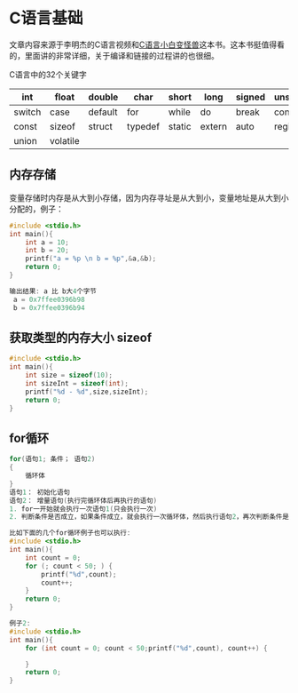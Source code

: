 # C语言基础

文章内容来源于李明杰的C语言视频和[C语言小白变怪兽](http://c.biancheng.net/c/?from=pdf_website_1_0)这本书。这本书挺值得看的，里面讲的非常详细，关于编译和链接的过程讲的也很细。

C语言中的32个关键字

int | float | double | char | short | long | signed | unsigned | if | else 
----|-------|--------|------|-------|------|--------|----------|----|------
switch | case | default | for | while | do | break | continue | return | void
const | sizeof | struct | typedef | static | extern | auto | register | enum | goto 
union | volatile


## 内存存储
变量存储时内存是从大到小存储，因为内存寻址是从大到小，变量地址是从大到小分配的，例子：

```c
#include <stdio.h>
int main(){
    int a = 10;
    int b = 20;
    printf("a = %p \n b = %p",&a,&b);
    return 0;
}

输出结果: a 比 b大4个字节
 a = 0x7ffee0396b98 
 b = 0x7ffee0396b94
```

## 获取类型的内存大小 sizeof

```c
#include <stdio.h>
int main(){
    int size = sizeof(10);
    int sizeInt = sizeof(int);
    printf("%d - %d",size,sizeInt);
    return 0;
}
```

## for循环

```c
for(语句1; 条件； 语句2)
{
    循环体
}
语句1： 初始化语句
语句2： 增量语句(执行完循环体后再执行的语句)
1. for一开始就会执行一次语句1(只会执行一次)
2. 判断条件是否成立，如果条件成立，就会执行一次循环体，然后执行语句2，再次判断条件是否成立

比如下面的几个for循环例子也可以执行:
#include <stdio.h>
int main(){
    int count = 0;
    for (; count < 50; ) {
        printf("%d",count);
        count++;
    }
    return 0;
}

例子2:
#include <stdio.h>
int main(){
    for (int count = 0; count < 50;printf("%d",count), count++) {

    }
    return 0;
}
```